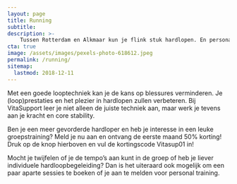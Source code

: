 ```yaml
---
layout: page
title: Running
subtitle:
description: >-
    Tussen Rotterdam en Alkmaar kun je flink stuk hardlopen. En personal trainer Winfred van Groningen helpt je sneller naar de victorie!
cta: true
image: /assets/images/pexels-photo-618612.jpeg
permalink: /running/
sitemap:
  lastmod: 2018-12-11
---
```


Met een goede looptechniek kan je de kans op blessures verminderen. Je (loop)prestaties en het plezier in hardlopen zullen verbeteren. Bij VitaSupport leer je niet alleen de juiste techniek aan, maar werk je tevens aan je kracht en core stability.

Ben je een meer gevorderde hardloper en heb je interesse in een leuke groepstraining? Meld je nu aan en ontvang de eerste maand 50% korting! Druk op de knop hierboven en vul de kortingscode Vitasup01 in!

Mocht je twijfelen of je de tempo’s aan kunt in de groep of heb je liever individuele hardloopbegeleiding? Dan is het uiteraard ook mogelijk om een paar aparte sessies te boeken of je aan te melden voor personal training.
